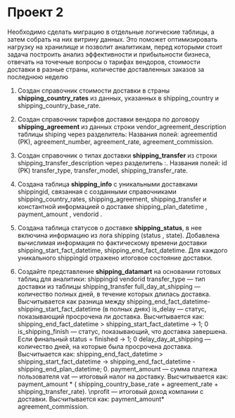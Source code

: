 # Проект 2
Необходимо сделать миграцию в отдельные логические таблицы, а затем собрать на них витрину данных. Это поможет оптимизировать нагрузку на хранилище и позволит аналитикам, перед которыми стоит задача построить анализ эффективности и прибыльности бизнеса, отвечать на точечные вопросы о тарифах вендоров, стоимости доставки в разные страны, количестве доставленных заказов за последнюю неделю

1. Создан справочник стоимости доставки в страны **shipping_country_rates** из данных, указанных в shipping_country и shipping_country_base_rate.
2. Создан справочник тарифов доставки вендора по договору **shipping_agreement** из данных строки vendor_agreement_description таблицы shiping через разделитель:
Названия полей:
agreementid (PK),
agreement_number,
agreement_rate,
agreement_commission.

3. Создан справочник о типах доставки **shipping_transfer** из строки shipping_transfer_description через разделитель :.
Названия полей:
id (PK)
transfer_type,
transfer_model,
shipping_transfer_rate.

4. Создана таблица **shipping_info** с уникальными доставками shippingid, связанная с созданными справочниками shipping_country_rates, shipping_agreement, shipping_transfer и константной информацией о доставке shipping_plan_datetime , payment_amount , vendorid .

5. Создана таблица статусов о доставке **shipping_status**, в нее включина информацию из лога shipping (status , state). Добавлена вычислимая информация по фактическому времени доставки shipping_start_fact_datetime, shipping_end_fact_datetime. Для каждого уникального shippingid отражено итоговое состояние доставки.

6. Создайте представление **shipping_datamart** на основании готовых таблиц для аналитики:
shippingid
vendorid
transfer_type — тип доставки из таблицы shipping_transfer
full_day_at_shipping — количество полных дней, в течение которых длилась доставка. Высчитывается как разница между shipping_end_fact_datetime-shipping_start_fact_datetime (в полных днях)
is_delay — статус, показывающий просрочена ли доставка. Высчитывается как: shipping_end_fact_datetime > shipping_start_fact_datetime → 1; 0
is_shipping_finish — статус, показывающий, что доставка завершена. Если финальный status = finished → 1; 0
delay_day_at_shipping — количество дней, на которые была просрочена доставка. Высчитыается как: shipping_end_fact_datetime > shipping_start_fact_datetime → shipping_end_fact_datetime - shipping_end_plan_datetime; 0.
payment_amount — сумма платежа пользователя
vat — итоговый налог на доставку. Высчитывается как: payment_amount * ( shipping_country_base_rate + agreement_rate + shipping_transfer_rate).
\nprofit — итоговый доход компании с доставки. Высчитывается как: payment_amount* agreement_commission.
